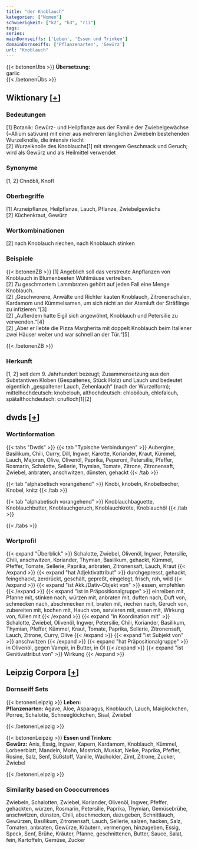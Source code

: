 ```yaml
---
title: "der Knoblauch"
kategorien: ["Nomen"]
schwierigkeit: ["k2", "h3", "r13"]
tags:
series:
mainDornseiffs: ['Leben', 'Essen und Trinken']
domainDornseiffs: ['Pflanzenarten', 'Gewürz']
url: "Knoblauch"
---
```


{{< betonenÜbs >}}
**Übersetzung:**  
garlic  
{{< /betonenÜbs >}}

## Wiktionary [[+](https://de.wiktionary.org/wiki/Knoblauch)]

### Bedeutungen
[1] Botanik: Gewürz- und Heilpflanze aus der Familie der Zwiebelgewächse (=Allium sativum) mit einer aus mehreren länglichen Zwiebeln bestehenden Wurzelknolle, die intensiv riecht  
[2] Wurzelknolle des Knoblauchs[1] mit strengem Geschmack und Geruch; wird als Gewürz und als Heilmittel verwendet  

### Synonyme
[1, 2] Chnöbli, Knofl  

### Oberbegriffe
[1] Arzneipflanze, Heilpflanze, Lauch, Pflanze, Zwiebelgewächs  
[2] Küchenkraut, Gewürz  

### Wortkombinationen
[2] nach Knoblauch riechen, nach Knoblauch stinken  

### Beispiele
{{< betonenZB >}}
[1] Angeblich soll das verstreute Anpflanzen von Knoblauch in Blumenbeeten Wühlmäuse vertreiben.  
[2] Zu geschmortem Lammbraten gehört auf jeden Fall eine Menge Knoblauch.  
[2] „Geschworene, Anwälte und Richter kauten Knoblauch, Zitronenschalen, Kardamom und Kümmelsamen, um sich nicht an der Atemluft der Sträflinge zu infizieren.“[3]  
[2] „Außerdem hatte Eigil sich angewöhnt, Knoblauch und Petersilie zu verwenden.“[4]  
[2] „Aber er liebte die Pizza Margherita mit doppelt Knoblauch beim Italiener zwei Häuser weiter und war schnell an der Tür.“[5]  

{{< /betonenZB >}}
### Herkunft
[1, 2] seit dem 9. Jahrhundert bezeugt; Zusammensetzung aus den Substantiven Kloben (Gespaltenes, Stück Holz) und Lauch und bedeutet eigentlich „gespaltener Lauch, Zehenlauch“ (nach der Wurzelform); mittelhochdeutsch: knobelouh, althochdeutsch: chlobilouh, chlofalouh, spätalthochdeutsch: cnufloch[1][2]  



## dwds [[+](https://www.dwds.de/wb/Knoblauch)]

### Wortinformation
{{< tabs "Dwds" >}}
{{< tab "Typische Verbindungen" >}}
Aubergine, Basilikum, Chili, Curry, Dill, Ingwer, Karotte, Koriander, Kraut, Kümmel, Lauch, Majoran, Olive, Olivenöl, Paprika, Peperoni, Petersilie, Pfeffer, Rosmarin, Schalotte, Sellerie, Thymian, Tomate, Zitrone, Zitronensaft, Zwiebel, anbraten, anschwitzen, dünsten, gehackt
{{< /tab >}}

{{< tab "alphabetisch vorangehend" >}}
Knobi, knobeln, Knobelbecher, Knobel, knitz
{{< /tab >}}

{{< tab "alphabetisch vorangehend" >}}
Knoblauchbaguette, Knoblauchbutter, Knoblauchgeruch, Knoblauchkröte, Knoblauchöl
{{< /tab >}}

{{< /tabs >}}

### Wortprofil
{{< expand "Überblick" >}} Schalotte, Zwiebel, Olivenöl, Ingwer, Petersilie, Chili, anschwitzen, Koriander, Thymian, Basilikum, gehackt, Kümmel, Pfeffer, Tomate, Sellerie, Paprika, anbraten, Zitronensaft, Lauch, Kraut {{< /expand >}}
{{< expand "hat Adjektivattribut" >}} durchgepresst, gehackt, feingehackt, zerdrückt, geschält, gepreßt, eingelegt, frisch, roh, wild {{< /expand >}}
{{< expand "ist Akk./Dativ-Objekt von" >}} essen, empfehlen {{< /expand >}}
{{< expand "ist in Präpositionalgruppe" >}} einreiben mit, Pfanne mit, stinken nach, würzen mit, anbraten mit, duften nach, Duft von, schmecken nach, abschmecken mit, braten mit, riechen nach, Geruch von, zubereiten mit, kochen mit, Hauch von, servieren mit, essen mit, Wirkung von, füllen mit {{< /expand >}}
{{< expand "in Koordination mit" >}} Schalotte, Zwiebel, Olivenöl, Ingwer, Petersilie, Chili, Koriander, Basilikum, Thymian, Pfeffer, Kümmel, Kraut, Tomate, Paprika, Sellerie, Zitronensaft, Lauch, Zitrone, Curry, Olive {{< /expand >}}
{{< expand "ist Subjekt von" >}} anschwitzen {{< /expand >}}
{{< expand "hat Präpositionalgruppe" >}} in Olivenöl, gegen Vampir, in Butter, in Öl {{< /expand >}}
{{< expand "ist Genitivattribut von" >}} Wirkung {{< /expand >}}

## Leipzig Corpora [[+](https://corpora.uni-leipzig.de/en/res?word=Knoblauch&corpusId=deu_newscrawl-public_2018)]

### Dornseiff Sets
{{< betonenLeipzig >}}
**Leben:**  
**Pflanzenarten:** Agave, Aloe, Asparagus, Knoblauch, Lauch, Maiglöckchen, Porree, Schalotte, Schneeglöckchen, Sisal, Zwiebel  

{{< /betonenLeipzig >}}


{{< betonenLeipzig >}}
**Essen und Trinken:**  
**Gewürz:** Anis, Essig, Ingwer, Kapern, Kardamom, Knoblauch, Kümmel, Lorbeerblatt, Mandeln, Mohn, Mostrich, Muskat, Nelke, Paprika, Pfeffer, Rosine, Salz, Senf, Süßstoff, Vanille, Wacholder, Zimt, Zitrone, Zucker, Zwiebel  

{{< /betonenLeipzig >}}

### Similarity based on Cooccurrences
Zwiebeln, Schalotten, Zwiebel, Koriander, Olivenöl, Ingwer, Pfeffer, gehackten, würzen, Rosmarin, Petersilie, Paprika, Thymian, Gemüsebrühe, anschwitzen, dünsten, Chili, abschmecken, dazugeben, Schnittlauch, Gewürzen, Basilikum, Zitronensaft, Lauch, Sellerie, salzen, hacken, Salz, Tomaten, anbraten, Gewürze, Kräutern, vermengen, hinzugeben, Essig, Speck, Senf, Brühe, Kräuter, Pfanne, geschnittenen, Butter, Sauce, Salat, fein, Kartoffeln, Gemüse, Zucker

